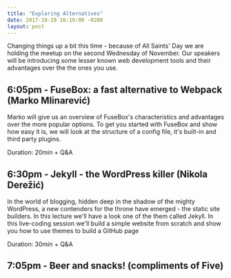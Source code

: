```yaml
---
title: "Exploring Alternatives"
date: 2017-10-20 16:19:00 -0200
layout: post
---
```


Changing things up a bit this time - because of All Saints' Day we are holding the meetup on the second Wednesday of November. Our speakers will be introducing some lesser known web development tools and their advantages over the the ones you use.

## 6:05pm - **FuseBox: a fast alternative to Webpack** (Marko Mlinarević)

Marko will give us an overview of FuseBox's characteristics and advantages over the more popular options. To get you started with FuseBox and show how easy it is, we will look at the structure of a config file, it's built-in and third party plugins.

Duration: 20min + Q&A

## 6:30pm - **Jekyll - the WordPress killer** (Nikola Derežić)

In the world of blogging, hidden deep in the shadow of the mighty WordPress, a new contenders for the throne have emerged - the static site builders. In this lecture we'll have a look one of the them called Jekyll. In this live-coding session we'll build a simple website from scratch and show you how to use themes to build a GitHub page

Duration: 30min + Q&A

## 7:05pm - Beer and snacks! (compliments of Five)